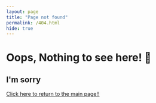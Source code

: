 ```yaml
---
layout: page
title: "Page not found"
permalink: /404.html
hide: true
---
```


<div id="error404">
    <h1>Oops, Nothing to see here! 🙉</h1>
    <h2>I'm sorry</h2>
    <a href="{{ site.url }}" class="return-btn">
        <p>Click here to return to the main page!!</p>
    </a>
    <a href="https://github.com/{{ icons.github }}">
      <i class="fab fa-github"></i>
    </a>
    <a href="https://twitter.com/{{ icons.twitter }}">
      <i class="fab fa-twitter"></i>
    </a>
</div>
